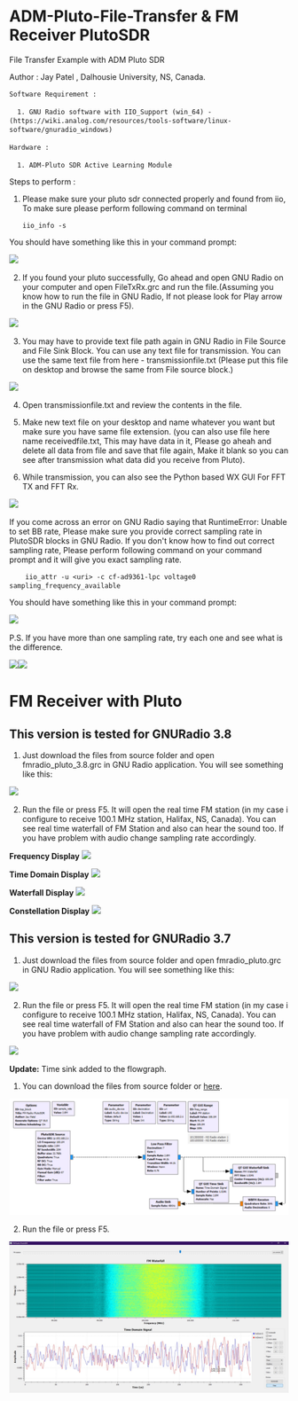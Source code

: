 # ADM-Pluto-File-Transfer & FM Receiver PlutoSDR
File Transfer Example with ADM Pluto SDR

Author : Jay Patel , Dalhousie University, NS, Canada.

    Software Requirement :

      1. GNU Radio software with IIO_Support (win_64) - (https://wiki.analog.com/resources/tools-software/linux-software/gnuradio_windows) 
      
    Hardware :
      
      1. ADM-Pluto SDR Active Learning Module
      
Steps to perform :

1. Please make sure your pluto sdr connected properly and found from iio, To make sure please perform following command on terminal

       iio_info -s
       
 You should have something like this in your command prompt:
 
 <img src="Images/cmd.PNG">
       
2. If you found your pluto successfully, Go ahead and open GNU Radio on your computer and open FileTxRx.grc and run the file.(Assuming you know how to run the file in GNU Radio, If not please look for Play arrow in the GNU Radio or press F5).

<img src="Images/FileTxRx.PNG">

3. You may have to provide text file path again in GNU Radio in File Source and File Sink Block. You can use any text file for transmission. You can use the same text file from here - transmissionfile.txt (Please put this file on desktop and browse the same from File source block.)

 <img src="Images/filesourceblock.PNG">

4. Open transmissionfile.txt and review the contents in the file.

5. Make new text file on your desktop and name whatever you want but make sure you have same file extension. (you can also use file here name receivedfile.txt, This may have data in it, Please go aheah and delete all data from file and save that file again, Make it blank so you can see after transmission what data did you receive from Pluto).

6. While transmission, you can also see the Python based WX GUI For FFT TX and FFT Rx.

<img src="Images/GUI-TxRx.PNG">

If you come across an error on GNU Radio saying that RuntimeError: Unable to set BB rate, Please make sure you provide correct sampling rate in PlutoSDR blocks in GNU Radio. If you don't know how to find out correct sampling rate, Please perform following command on your command prompt and it will give you exact sampling rate.

        iio_attr -u <uri> -c cf-ad9361-lpc voltage0 sampling_frequency_available
        
 You should have something like this in your command prompt:
 
 <img src="Images/cmd1.PNG">
        
P.S. If you have more than one sampling rate, try each one and see what is the difference.

 <img src="Images/PlutoSink.PNG"><img src="Images/PlutoSource.PNG">
 
 
# FM Receiver with Pluto

**This version is tested for GNURadio 3.8**
----------------------------------------------
1. Just download the files from source folder and open fmradio_pluto_3.8.grc in GNU Radio application. You will see something like this:

 <img src="FMReceiverPluto/images/FMRadio_PlutoSDR_3.8.png">

2. Run the file or press F5. It will open the real time FM station (in my case i configure to receive 100.1 MHz station, Halifax, NS, Canada). You can see real time waterfall of FM Station and also can hear the sound too. If you have problem with audio change sampling rate accordingly. 

**Frequency Display**
 <img src="FMReceiverPluto/images/Freq_Display.png">
 
 **Time Domain Display**
 <img src="FMReceiverPluto/images/TimeDomain.png">
 
 **Waterfall Display**
 <img src="FMReceiverPluto/images/Waterfall_freq_Disp.png">
 
 **Constellation Display**
 <img src="FMReceiverPluto/images/Constellation.png">

**This version is tested for GNURadio 3.7**
----------------------------------------------
1. Just download the files from source folder and open fmradio_pluto.grc in GNU Radio application. You will see something like this:

 <img src="FMReceiverPluto/images/fmradiopluto.PNG">

2. Run the file or press F5. It will open the real time FM station (in my case i configure to receive 100.1 MHz station, Halifax, NS, Canada). You can see real time waterfall of FM Station and also can hear the sound too. If you have problem with audio change sampling rate accordingly. 

 <img src="FMReceiverPluto/images/FMwaterfall.PNG">
 
 **Update:** Time sink added to the flowgraph.
 
1. You can download the files from source folder or [here](https://raw.githubusercontent.com/patel999jay/ADALM-Pluto-File-Transfer/master/FMReceiverPluto/images/PlutoSDR_FMRadio3.7_v1.grc).
 
 <img src="FMReceiverPluto/images/PlutoSDR_FMRadio3.7_v1.grc.png">
 
2. Run the file or press F5.

 <img src="FMReceiverPluto/images/PlutoSDR_FMRadio3.7_v1.PNG.jpg">

